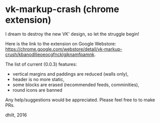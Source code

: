 vk-markup-crash (chrome extension)
================

I dream to destroy the new VK' design, so let the struggle begin!

Here is the link to the extension on Google Webstore: https://chrome.google.com/webstore/detail/vk-markup-crush/kbanodllieoeocgfncklgjknamfpamnk.

The list of current (0.0.3) features:
- vertical margins and paddings are reduced (walls only),
- header is no more static,
- some blocks are erased (recommended feeds, comminities),
- round icons are banned

Any help/suggestions would be appreciated. Please feel free to to make PRs.

dhilt, 2016
